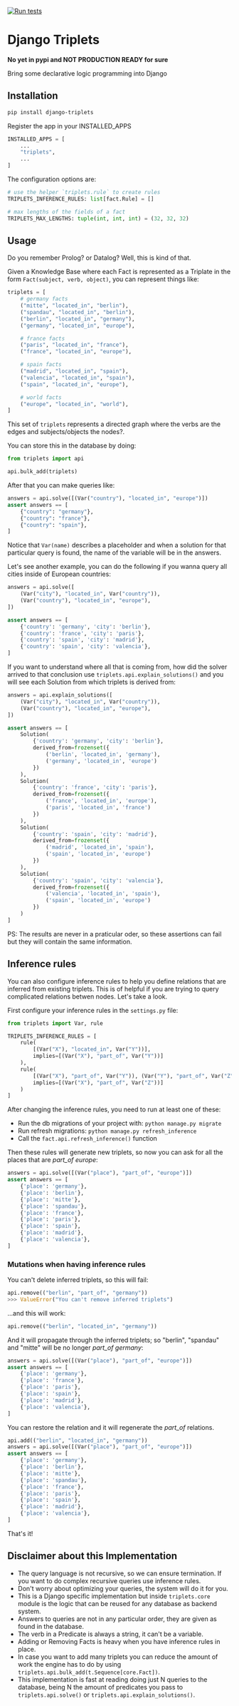 [![Run tests](https://github.com/edelvalle/django-triplets/actions/workflows/github-actions-test.yml/badge.svg)](https://github.com/edelvalle/django-triplets/actions/workflows/github-actions-test.yml)

# Django Triplets

**No yet in pypi and NOT PRODUCTION READY for sure**

Bring some declarative logic programming into Django

## Installation

```bash
pip install django-triplets
```

Register the app in your INSTALLED_APPS

```python
INSTALLED_APPS = [
    ...
    "triplets",
    ...
]
```

The configuration options are:

```python
# use the helper `triplets.rule` to create rules
TRIPLETS_INFERENCE_RULES: list[fact.Rule] = []

# max lengths of the fields of a fact
TRIPLETS_MAX_LENGTHS: tuple(int, int, int) = (32, 32, 32)
```

## Usage

Do you remember Prolog? or Datalog? Well, this is kind of that.

Given a Knowledge Base where each Fact is represented as a Triplate in the form
`Fact(subject, verb, object)`, you can represent things like:

```python
triplets = [
    # germany facts
    ("mitte", "located_in", "berlin"),
    ("spandau", "located_in", "berlin"),
    ("berlin", "located_in", "germany"),
    ("germany", "located_in", "europe"),

    # france facts
    ("paris", "located_in", "france"),
    ("france", "located_in", "europe"),

    # spain facts
    ("madrid", "located_in", "spain"),
    ("valencia", "located_in", "spain"),
    ("spain", "located_in", "europe"),

    # world facts
    ("europe", "located_in", "world"),
]
```

This set of `triplets` represents a directed graph where the verbs are the edges
and subjects/objects the nodes?.

You can store this in the database by doing:

```python
from triplets import api

api.bulk_add(triplets)
```

After that you can make queries like:

```python
answers = api.solve([(Var("country"), "located_in", "europe")])
assert answers == [
    {"country": "germany"},
    {"country": "france"},
    {"country": "spain"},
]
```

Notice that `Var(name)` describes a placeholder and when a solution for that
particular query is found, the name of the variable will be in the answers.

Let's see another example, you can do the following if you wanna query all
cities inside of European countries:

```python
answers = api.solve([
    (Var("city"), "located_in", Var("country")),
    (Var("country"), "located_in", "europe"),
])

assert answers == [
    {'country': 'germany', 'city': 'berlin'},
    {'country': 'france', 'city': 'paris'},
    {'country': 'spain', 'city': 'madrid'},
    {'country': 'spain', 'city': 'valencia'},
]
```

If you want to understand where all that is coming from, how did the solver
arrived to that conclusion use `triplets.api.explain_solutions()` and you will
see each Solution from which triplets is derived from:

```python
answers = api.explain_solutions([
    (Var("city"), "located_in", Var("country")),
    (Var("country"), "located_in", "europe"),
])

assert answers == [
    Solution(
        {'country': 'germany', 'city': 'berlin'},
        derived_from=frozenset({
            ('berlin', 'located_in', 'germany'),
            ('germany', 'located_in', 'europe')
        })
    ),
    Solution(
        {'country': 'france', 'city': 'paris'},
        derived_from=frozenset({
            ('france', 'located_in', 'europe'),
            ('paris', 'located_in', 'france')
        })
    ),
    Solution(
        {'country': 'spain', 'city': 'madrid'},
        derived_from=frozenset({
            ('madrid', 'located_in', 'spain'),
            ('spain', 'located_in', 'europe')
        })
    ),
    Solution(
        {'country': 'spain', 'city': 'valencia'},
        derived_from=frozenset({
            ('valencia', 'located_in', 'spain'),
            ('spain', 'located_in', 'europe')
        })
    )
]
```

PS: The results are never in a praticular oder, so these assertions can fail
but they will contain the same information.

## Inference rules

You can also configure inference rules to help you define relations that are
inferred from existing triplets. This is of helpful if you are trying to query
complicated relations betwen nodes. Let's take a look.

First configure your inference rules in the `settings.py` file:

```python
from triplets import Var, rule

TRIPLETS_INFERENCE_RULES = [
    rule(
        [(Var("X"), "located_in", Var("Y"))],
        implies=[(Var("X"), "part_of", Var("Y"))]
    ),
    rule(
        [(Var("X"), "part_of", Var("Y")), (Var("Y"), "part_of", Var("Z"))],
        implies=[(Var("X"), "part_of", Var("Z"))]
    )
]
```

After changing the inference rules, you need to run at least one of these:
- Run the db migrations of your project with: `python manage.py migrate`
- Run refresh migrations: `python manage.py refresh_inference`
- Call the `fact.api.refresh_inference()` function

Then these rules will generate new triplets, so now you can ask for all the
places that are *part_of* *europe*:

```python
answers = api.solve([(Var("place"), "part_of", "europe")])
assert answers == [
    {'place': 'germany'},
    {'place': 'berlin'},
    {'place': 'mitte'},
    {'place': 'spandau'},
    {'place': 'france'},
    {'place': 'paris'},
    {'place': 'spain'},
    {'place': 'madrid'},
    {'place': 'valencia'},
]
```


### Mutations when having inference rules


You can't delete inferred triplets, so this will fail:

```python
api.remove(("berlin", "part_of", "germany"))
>>> ValueError("You can't remove inferred triplets")
```

...and this will work:

```python
api.remove(("berlin", "located_in", "germany"))
```

And it will propagate through the inferred triplets; so "berlin", "spandau" and
"mitte" will be no longer *part_of* *germany*:

```python
answers = api.solve([(Var("place"), "part_of", "europe")])
assert answers == [
    {'place': 'germany'},
    {'place': 'france'},
    {'place': 'paris'},
    {'place': 'spain'},
    {'place': 'madrid'},
    {'place': 'valencia'},
]
```

You can restore the relation and it will regenerate the *part_of* relations.

```python
api.add(("berlin", "located_in", "germany"))
answers = api.solve([(Var("place"), "part_of", "europe")])
assert answers == [
    {'place': 'germany'},
    {'place': 'berlin'},
    {'place': 'mitte'},
    {'place': 'spandau'},
    {'place': 'france'},
    {'place': 'paris'},
    {'place': 'spain'},
    {'place': 'madrid'},
    {'place': 'valencia'},
]
```

That's it!

## Disclaimer about this Implementation

- The query language is not recursive, so we can ensure termination. If you want
  to do complex recursive queries use inference rules.
- Don't worry about optimizing your queries, the system will do it for you.
- This is a Django specific implementation but inside `triplets.core` module is
  the logic that can be reused for any database as backend system.
- Answers to queries are not in any particular order, they are given as found in
  the database.
- The verb in a Predicate is always a string, it can't be a variable.
- Adding or Removing Facts is heavy when you have inference rules in place.
- In case you want to add many triplets you can reduce the amount of work the
  engine has to do by using `triplets.api.bulk_add(t.Sequence[core.Fact])`.
- This implementation is fast at reading doing just N queries to the database,
  being N the amount of predicates you pass to `triplets.api.solve()` or
  `triplets.api.explain_solutions()`.
